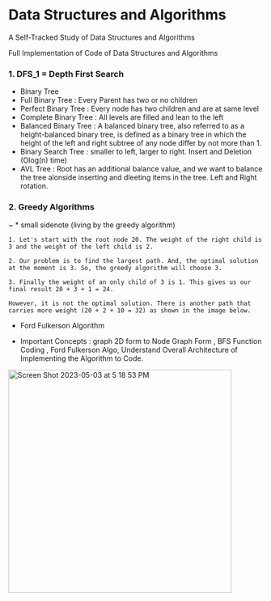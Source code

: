 # Data Structures and Algorithms

A Self-Tracked Study of Data Structures and Algorithms

Full Implementation of Code of Data Structures and Algorithms

### 1. DFS_1 = Depth First Search 

- Binary Tree  
- Full Binary Tree : Every Parent has two or no children
- Perfect Binary Tree : Every node has two children and are at same level
- Complete Binary Tree : All levels are filled and lean to the left
- Balanced Binary Tree : A balanced binary tree, also referred to as a height-balanced binary tree, is defined as a binary tree in which the height of the left and right subtree of any node differ by not more than 1.
- Binary Search Tree : smaller to left, larger to right. Insert and Deletion (Olog(n) time)
- AVL Tree : Root has an additional balance value, and we want to balance the tree alonside inserting and dleeting items in the tree. Left and Right rotation.


### 2. Greedy Algorithms

  ~ * small sidenote (living by the greedy algorithm)

    1. Let's start with the root node 20. The weight of the right child is 3 and the weight of the left child is 2.

    2. Our problem is to find the largest path. And, the optimal solution at the moment is 3. So, the greedy algorithm will choose 3.

    3. Finally the weight of an only child of 3 is 1. This gives us our final result 20 + 3 + 1 = 24.

    However, it is not the optimal solution. There is another path that carries more weight (20 + 2 + 10 = 32) as shown in the image below.


* Ford Fulkerson Algorithm
- Important Concepts : graph 2D form to Node Graph Form , BFS Function Coding , Ford Fulkerson Algo, Understand Overall Architecture of Implementing the Algorithm to Code.

<img width="441" alt="Screen Shot 2023-05-03 at 5 18 53 PM" src="https://user-images.githubusercontent.com/59305253/235950839-55673211-e092-4a6c-9684-17d40bbe8604.png">
